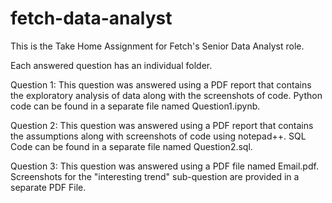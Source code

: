 # fetch-data-analyst
This is the Take Home Assignment for Fetch's Senior Data Analyst role.

Each answered question has an individual folder.

Question 1: This question was answered using a PDF report that contains the exploratory analysis of data along with the screenshots of code. Python code can be found in a separate file named Question1.ipynb.

Question 2: This question was answered using a PDF report that contains the assumptions along with screenshots of code using notepad++. SQL Code can be found in a separate file named Question2.sql.

Question 3: This question was answered using a PDF file named Email.pdf. Screenshots for the "interesting trend" sub-question are provided in a separate PDF File.
